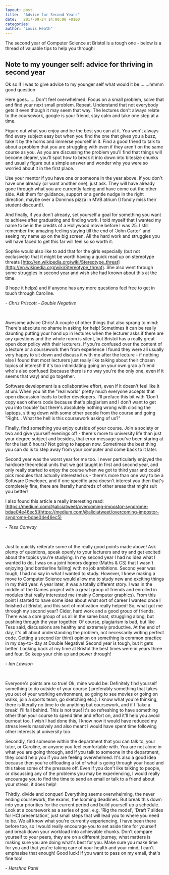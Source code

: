```yaml
---
layout: post
title:  "Advice for Second Years"
date:   2017-09-24 14:00:00 +0100
categories:
author: "Louis Heath"
---
```


The second year of Computer Science at Bristol is a tough one - below is a thread of valuable tips to help you through:


## Note to my younger self: advice for thriving in second year

Ok so if I was to give advice to my younger self what would it be……..hmmm good question

Here goes…….Don't feel overwhelmed. Focus on a small problem, solve that and find your next small
problem. Repeat. Understand that not everybody gets it even though it may seem that way. The
lectures don't always relate to the coursework, google is your friend, stay calm and take one step at a
time.

Figure out what you enjoy and be the best you can at it. You won't always find every subject easy but
when you find the one that gives you a buzz, take it by the horns and immerse yourself in it.
Find a good friend to talk to about a problem that you are struggling with even if they aren't on the
same course as you. As you are discussing the problem you'll find that things will become clearer,
you'll spot how to break it into down into bitesize chunks and usually figure out a simple answer and
wonder why you were so worried about it in the first place.

Use your mentor if you have one or someone in the year above. If you don't have one already (or
want another one), just ask. They will have already gone through what you are currently facing and
have come out the other side. Ask them for guidance, support or a gentle nudge in the right direction,
maybe over a Dominos pizza in MVB atrium (I fondly miss their student discount!).

And finally, if you don't already, set yourself a goal for something you want to achieve after graduating
and finding work. I told myself that I wanted my name to be in the credits of a Hollywood movie before
I was 25. I still remember the amazing feeling staying till the end of 'John Carter' and seeing my name
up on the big screen. All the hard work and struggles you will have faced to get this far will feel so so
worth it.

Sophie would also like to add that for the girls especially (but not exclusively) that it might be worth
having a quick read up on stereotype threats [http://en.wikipedia.org/wiki/Stereotype_threat](http://en.wikipedia.org/wiki/Stereotype_threat). She also
went through some struggles in second year and wish she had known about this at the time.

(I hope it helps) and if anyone has any more questions feel free to get in touch through Caroline.

_- Chris Priscott - Double Negative_

&nbsp;

Awesome advice Chris! A couple of other things that also sprang to mind:
There's absolute no shame in asking for help! Sometimes it can be really daunting putting your hand
up in lectures when the lecturer asks if there are any questions and the whole room is silent, but
Bristol has a really great open door policy with their lecturers. If you're confused over the content of a
lecture or a coursework then from experience I found they were all usually very happy to sit down and
discuss it with me after the lecture - if nothing else I found that most lecturers just really like talking
about their chosen topics of interest! If it's too intimidating going on your own grab a friend who's also
confused (because there is no way you're the only one, even if it seems that way) and go together.

Software development is a collaborative effort, even if it doesn't feel like it at uni. When you hit the
"real world" pretty much everyone accepts that open discussion leads to better developers. I'll preface
this bit with 'Don't copy each others code because that's plagiarism and I don't want to get you into
trouble' but there's absolutely nothing wrong with closing the laptops, sitting down with some other
people from the course and going "Right... What the hell is this coursework asking of us?"

Finally, find something you enjoy outside of your course. Join a society or two and give yourself
evenings off - there's more to university life than just your degree subject and besides, that error
message you've been staring at for the last 6 hours? Not going to happen now. Sometimes the best
thing you can do is to step away from your computer and come back to it later.

Second year was the worst year for me too. I never particularly enjoyed the hardcore theoretical units
that we got taught in first and second year, and only really started to enjoy the course when we got to
third year and could pick modules that actually interested us - there's more than one way to be a
Software Developer, and if one specific area doesn't interest you then that's completely fine, there are
literally hundreds of other areas that might suit you better!

I also found this article a really interesting read: [https://medium.com/@aliciatweet/overcoming-impostor-syndrome-bdae04e46ec5](https://medium.com/@aliciatweet/overcoming-impostor-syndrome-bdae04e46ec5)

_- Tess Conway_

&nbsp;

Just to quickly reiterate some of the really good points made above! Ask plenty of questions, speak
openly to your lecturers and try and get excited about the topics you're studying. In my second year I
had no idea what I wanted to do, I was on a joint honors degree (Maths & CS) that I wasn't enjoying
(and borderline failing) with no job ambitions. Second year was tough, I had no say in what I wanted
to study. However, I knew making a move to Computer Science would allow me to study new and
exciting things in my third year. A year later, it was a totally different story. I was in the middle of the Games project with a great group of friends and enrolled in modules that really interested me (mainly
Computer graphics). From this point I started to have some idea about what sort of career I wanted
once I finished at Bristol, and this sort of motivation really helped! So, what got me through my second
year? Cider, hard work and a good group of friends. There was a core group of us all in the same
boat, struggling along, but pushing through the year together. Of course, plagiarism is bad, but like
Tess said, discussions are healthy and extremely productive. At the end of day, it's all about
understanding the problem, not necessarily writing perfect code. Getting a second (or third) opinion
on something is common practice in my day-to- day at Double Negative! Second year is tough, but it
gets better. Looking back at my time at Bristol the best times were in years three and four. So keep
your chin up and power through!

_- Ian Lawson_

&nbsp;

Everyone's points are so true! Ok, mine would be: Definitely find yourself something to do outside of
your course ( preferably something that takes you out of your working environment, so going to see
movies or going on walks, join a sports team, go sketching etc.). I know what you're thinking, there is
literally no time to do anything but coursework, and if I 'take a break' I'll fall behind. This is not true! It's so refreshing to have something other than your course to spend time and effort on, and it'll help you avoid burnout too. I wish I had done this, I know now it would have reduced my stress levels
massively and also meant I would have spent time following other interests at university too.

Secondly, find someone within the department that you can talk to, your tutor, or Caroline, or anyone
you feel comfortable with. You are not alone in what you are going through, and if you talk to
someone in the department, they could help you if you are feeling overwhelmed. It's also a good idea
because then you're offloading a lot of what is going through your head and this takes some of the
pressure off. Even if you don't like talking to people, or discussing any of the problems you may be
experiencing, I would really encourage you to find the time to send an email or talk to a friend about
your stress, it does help!

Thirdly, divide and conquer! Everything seems overwhelming, the never ending coursework, the
exams, the looming deadlines. But break this down into your priorities for the current period and build
yourself up a schedule. Look at a coursework as a series of goal, e.g. 'Rig the model', 'Draft 7 slides
for HCI presentation', just small steps that will lead you to where you need to be.
We all know what you're currently experiencing, I have been there before too, so I would really
encourage you to set aside time for yourself and break down your workload into achievable chunks.
Don't compare yourself to your peers, they are on a different journey, what matters is making sure you
are doing what's best for you. Make sure you make time for you and that you're taking care of your
health and your mind, I can't emphasise that enough! Good luck! If you want to pass on my email,
that's fine too!

_- Harshna Patel_
